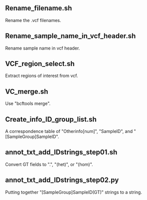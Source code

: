 ## Rename_filename.sh
Rename the .vcf filenames.

## Rename_sample_name_in_vcf_header.sh
Rename sample name in vcf header.

## VCF_region_select.sh
Extract regions of interest from vcf.

## VC_merge.sh
Use "bcftools merge".

## Create_info_ID_group_list.sh
A correspondence table of "Otherinfo[num]", "SampleID", and "[SampleGroup]SampleID".

## annot_txt_add_IDstrings_step01.sh
Convert GT fields to ".", "(het)", or "(hom)".

## annot_txt_add_IDstrings_step02.py
Putting together "[SampleGroup]SampleID(GT)" strings to a string.
